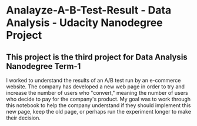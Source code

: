 

# Analayze-A-B-Test-Result - Data Analysis - Udacity Nanodegree Project
## This project is the third project for Data Analysis Nanodegree Term-1

I worked to understand the results of an A/B test run by an e-commerce website. The company has developed a new web page in order to try and increase the number of users who "convert," meaning the number of users who decide to pay for the company's product. My goal was to work through this notebook to help the company understand if they should implement this new page, keep the old page, or perhaps run the experiment longer to make their decision.
